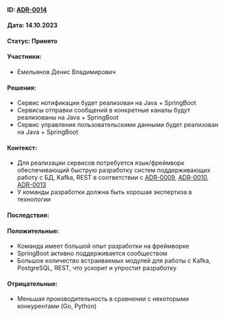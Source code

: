 #### ID: [ADR-0014](ADR-0014.md)

#### Дата: 14.10.2023

#### Статус: Принято

#### Участники:
* Емельянов Денис Владимирович

#### Решения:
* Сервис нотификации будет реализован на Java + SpringBoot
* Сервисы отправки сообщений в конкретные каналы будут реализованы на Java + SpringBoot
* Сервис управления пользовательскими данными будет реализован на Java + SpringBoot

#### Контекст:
* Для реализации сервисов потребуется язык/фреймворк обеспечивающий быструю разработку систем поддерживающих работу с БД, Kafka, REST
 в соответствии с [ADR-0009](ADR-0009.md), [ADR-0010](ADR-0010.md), [ADR-0013](ADR-0013.md)
* У команды разработки должна быть хорошая экспертиза в технологии
#### Последствия:

#### Положительные:
* Команда имеет большой опыт разработки на фреймворке
* SpringBoot активно поддерживается сообществом
* Большое количество встраиваемых модулей для работы с Kafka, PostgreSQL, REST, что ускорит и упростит разработку


#### Отрицательные:
* Меньшая производительность в сравнении с некоторыми конкурентами (Go, Python)
